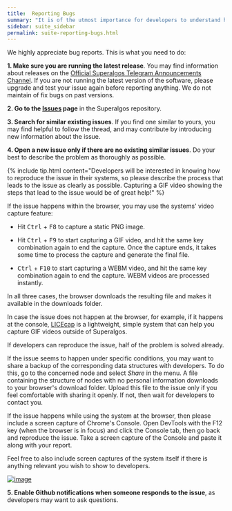 ```yaml
---
title:  Reporting Bugs
summary: "It is of the utmost importance for developers to understand how to reproduce the issue."
sidebar: suite_sidebar
permalink: suite-reporting-bugs.html
---
```


We highly appreciate bug reports. This is what you need to do:

**1. Make sure you are running the latest release**. You may find information about releases on the <a href="https://t.me/superalgos" rel="nofollow" rel="noopener" target="_blank">Official Superalgos Telegram Announcements Channel</a>. If you are not running the latest version of the software, please upgrade and test your issue again before reporting anything. We do not maintain of fix bugs on past versions.

**2. Go to the <a href="ttps://github.com/Superalgos/Superalgos/issues" rel="nofollow" rel="noopener" target="_blank">Issues</a> page** in the Superalgos repository.

**3. Search for similar existing issues**. If you find one similar to yours, you may find helpful to follow the thread, and may contribute by introducing new information about the issue.

**4. Open a new issue only if there are no existing similar issues**. Do your best to describe the problem as thoroughly as possible.

{% include tip.html content="Developers will be interested in knowing how to reproduce the issue in their systems, so please describe the process that leads to the issue as clearly as possible. Capturing a GIF video showing the steps that lead to the issue would be of great help!" %}

If the issue happens within the browser, you may use the systems' video capture feature:

* Hit <kbd>Ctrl</kbd> + <kbd>F8</kbd> to capture a static PNG image.

* Hit <kbd>Ctrl</kbd> + <kbd>F9</kbd> to start capturing a GIF video, and hit the same key combination again to end the capture. Once the capture ends, it takes some time to process the capture and generate the final file.

* <kbd>Ctrl</kbd> + <kbd>F10</kbd> to start capturing a WEBM video, and hit the same key combination again to end the capture. WEBM videos are processed instantly.

In all three cases, the browser downloads the resulting file and makes it available in the downloads folder.

In case the issue does not happen at the browser, for example, if it happens at the console, <a href="https://www.cockos.com/licecap/" rel="nofollow" rel="noopener" target="_blank">LICEcap</a> is a lightweight, simple system that can help you capture GIF videos outside of Superalgos.

If developers can reproduce the issue, half of the problem is solved already.
 
If the issue seems to happen under specific conditions, you may want to share a backup of the corresponding data structures with developers. To do this, go to the concerned node and select _Share_ in the menu. A file containing the structure of nodes with no personal information downloads to your browser's download folder. Upload this file to the issue only if you feel comfortable with sharing it openly. If not, then wait for developers to contact you.
 
If the issue happens while using the system at the browser, then please include a screen capture of Chrome's Console. Open DevTools with the F12 key (when the browser is in focus) and click the Console tab, then go back and reproduce the issue. Take a screen capture of the Console and paste it along with your report.
 
Feel free to also include screen captures of the system itself if there is anything relevant you wish to show to developers.
 
[![image](https://user-images.githubusercontent.com/13994516/63112941-c18e4380-bf91-11e9-95e2-6fb064d5aead.png)](https://user-images.githubusercontent.com/13994516/63112941-c18e4380-bf91-11e9-95e2-6fb064d5aead.png)

**5. Enable Github notifications when someone responds to the issue**, as developers may want to ask questions.